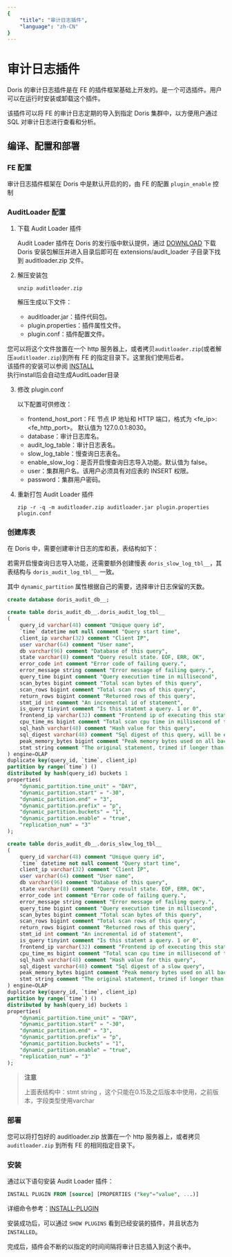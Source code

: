 ```yaml
---
{
    "title": "审计日志插件",
    "language": "zh-CN"
}
---
```


<!-- 
Licensed to the Apache Software Foundation (ASF) under one
or more contributor license agreements.  See the NOTICE file
distributed with this work for additional information
regarding copyright ownership.  The ASF licenses this file
to you under the Apache License, Version 2.0 (the
"License"); you may not use this file except in compliance
with the License.  You may obtain a copy of the License at

  http://www.apache.org/licenses/LICENSE-2.0

Unless required by applicable law or agreed to in writing,
software distributed under the License is distributed on an
"AS IS" BASIS, WITHOUT WARRANTIES OR CONDITIONS OF ANY
KIND, either express or implied.  See the License for the
specific language governing permissions and limitations
under the License.
-->

# 审计日志插件

Doris 的审计日志插件是在 FE 的插件框架基础上开发的。是一个可选插件。用户可以在运行时安装或卸载这个插件。

该插件可以将 FE 的审计日志定期的导入到指定 Doris 集群中，以方便用户通过 SQL 对审计日志进行查看和分析。

## 编译、配置和部署

### FE 配置

审计日志插件框架在 Doris 中是默认开启的的，由 FE 的配置 `plugin_enable` 控制

### AuditLoader 配置

1. 下载 Audit Loader 插件

    Audit Loader 插件在 Doris 的发行版中默认提供，通过 [DOWNLOAD](https://doris.apache.org/zh-CN/download) 下载 Doris 安装包解压并进入目录后即可在 extensions/audit_loader 子目录下找到 auditloader.zip 文件。

2. 解压安装包

    ```shell
    unzip auditloader.zip
    ```

    解压生成以下文件：

    * auditloader.jar：插件代码包。
    * plugin.properties：插件属性文件。
    * plugin.conf：插件配置文件。

您可以将这个文件放置在一个 http 服务器上，或者拷贝`auditloader.zip`(或者解压`auditloader.zip`)到所有 FE 的指定目录下。这里我们使用后者。  
该插件的安装可以参阅 [INSTALL](../sql-manual/sql-reference/Database-Administration-Statements/INSTALL-PLUGIN.md)  
执行install后会自动生成AuditLoader目录

3. 修改 plugin.conf 

    以下配置可供修改：

    * frontend_host_port：FE 节点 IP 地址和 HTTP 端口，格式为 <fe_ip>:<fe_http_port>。 默认值为 127.0.0.1:8030。
    * database：审计日志库名。
    * audit_log_table：审计日志表名。
    * slow_log_table：慢查询日志表名。
    * enable_slow_log：是否开启慢查询日志导入功能。默认值为 false。
    * user：集群用户名。该用户必须具有对应表的 INSERT 权限。
    * password：集群用户密码。

4. 重新打包 Audit Loader 插件

    ```shell
    zip -r -q -m auditloader.zip auditloader.jar plugin.properties plugin.conf
    ```

### 创建库表

在 Doris 中，需要创建审计日志的库和表，表结构如下：

若需开启慢查询日志导入功能，还需要额外创建慢表 `doris_slow_log_tbl__`，其表结构与 `doris_audit_log_tbl__` 一致。

其中 `dynamic_partition` 属性根据自己的需要，选择审计日志保留的天数。

```sql
create database doris_audit_db__;

create table doris_audit_db__.doris_audit_log_tbl__
(
    query_id varchar(48) comment "Unique query id",
    `time` datetime not null comment "Query start time",
    client_ip varchar(32) comment "Client IP",
    user varchar(64) comment "User name",
    db varchar(96) comment "Database of this query",
    state varchar(8) comment "Query result state. EOF, ERR, OK",
    error_code int comment "Error code of failing query.",
    error_message string comment "Error message of failing query.",
    query_time bigint comment "Query execution time in millisecond",
    scan_bytes bigint comment "Total scan bytes of this query",
    scan_rows bigint comment "Total scan rows of this query",
    return_rows bigint comment "Returned rows of this query",
    stmt_id int comment "An incremental id of statement",
    is_query tinyint comment "Is this statemt a query. 1 or 0",
    frontend_ip varchar(32) comment "Frontend ip of executing this statement",
    cpu_time_ms bigint comment "Total scan cpu time in millisecond of this query",
    sql_hash varchar(48) comment "Hash value for this query",
    sql_digest varchar(48) comment "Sql digest of this query, will be empty if not a slow query",
    peak_memory_bytes bigint comment "Peak memory bytes used on all backends of this query",
    stmt string comment "The original statement, trimed if longer than 2G"
) engine=OLAP
duplicate key(query_id, `time`, client_ip)
partition by range(`time`) ()
distributed by hash(query_id) buckets 1
properties(
    "dynamic_partition.time_unit" = "DAY",
    "dynamic_partition.start" = "-30",
    "dynamic_partition.end" = "3",
    "dynamic_partition.prefix" = "p",
    "dynamic_partition.buckets" = "1",
    "dynamic_partition.enable" = "true",
    "replication_num" = "3"
);

create table doris_audit_db__.doris_slow_log_tbl__
(
    query_id varchar(48) comment "Unique query id",
    `time` datetime not null comment "Query start time",
    client_ip varchar(32) comment "Client IP",
    user varchar(64) comment "User name",
    db varchar(96) comment "Database of this query",
    state varchar(8) comment "Query result state. EOF, ERR, OK",
    error_code int comment "Error code of failing query.",
    error_message string comment "Error message of failing query.",
    query_time bigint comment "Query execution time in millisecond",
    scan_bytes bigint comment "Total scan bytes of this query",
    scan_rows bigint comment "Total scan rows of this query",
    return_rows bigint comment "Returned rows of this query",
    stmt_id int comment "An incremental id of statement",
    is_query tinyint comment "Is this statemt a query. 1 or 0",
    frontend_ip varchar(32) comment "Frontend ip of executing this statement",
    cpu_time_ms bigint comment "Total scan cpu time in millisecond of this query",
    sql_hash varchar(48) comment "Hash value for this query",
    sql_digest varchar(48) comment "Sql digest of a slow query",
    peak_memory_bytes bigint comment "Peak memory bytes used on all backends of this query",
    stmt string comment "The original statement, trimed if longer than 2G "
) engine=OLAP
duplicate key(query_id, `time`, client_ip)
partition by range(`time`) ()
distributed by hash(query_id) buckets 1
properties(
    "dynamic_partition.time_unit" = "DAY",
    "dynamic_partition.start" = "-30",
    "dynamic_partition.end" = "3",
    "dynamic_partition.prefix" = "p",
    "dynamic_partition.buckets" = "1",
    "dynamic_partition.enable" = "true",
    "replication_num" = "3"
);
```

>**注意**
>
> 上面表结构中：stmt string ，这个只能在0.15及之后版本中使用，之前版本，字段类型使用varchar

### 部署

您可以将打包好的 auditloader.zip 放置在一个 http 服务器上，或者拷贝 `auditloader.zip` 到所有 FE 的相同指定目录下。

### 安装

通过以下语句安装 Audit Loader 插件：

```sql
INSTALL PLUGIN FROM [source] [PROPERTIES ("key"="value", ...)]
```

详细命令参考：[INSTALL-PLUGIN](https://doris.apache.org/zh-CN/docs/sql-manual/sql-reference/Database-Administration-Statements/INSTALL-PLUGIN)

安装成功后，可以通过 `SHOW PLUGINS` 看到已经安装的插件，并且状态为 `INSTALLED`。

完成后，插件会不断的以指定的时间间隔将审计日志插入到这个表中。
